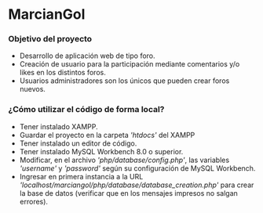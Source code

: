 # MarcianGol

### Objetivo del proyecto

* Desarrollo de aplicación web de tipo foro.
* Creación de usuario para la participación mediante comentarios y/o likes en los distintos foros.
* Usuarios administradores son los únicos que pueden crear foros nuevos.

### ¿Cómo utilizar el código de forma local?

* Tener instalado XAMPP.
* Guardar el proyecto en la carpeta *'htdocs'* del XAMPP
* Tener instalado un editor de código.
* Tener instalado MySQL Workbench 8.0 o superior.
* Modificar, en el archivo *'php/database/config.php'*, las variables *'username'* y *'password'* según su configuración de MySQL Workbench.
* Ingresar en primera instancia a la URL *'localhost/marciangol/php/database/database_creation.php'* para crear la base de datos (verificar que en los mensajes impresos no salgan errores).
